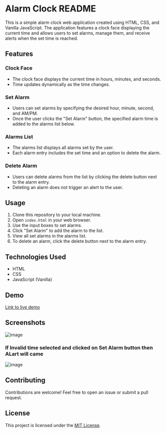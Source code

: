 # Alarm Clock README

This is a simple alarm clock web application created using HTML, CSS, and Vanilla JavaScript. The application features a clock face displaying the current time and allows users to set alarms, manage them, and receive alerts when the set time is reached.

## Features

### Clock Face
- The clock face displays the current time in hours, minutes, and seconds.
- Time updates dynamically as the time changes.

### Set Alarm
- Users can set alarms by specifying the desired hour, minute, second, and AM/PM.
- Once the user clicks the "Set Alarm" button, the specified alarm time is added to the alarms list below.

### Alarms List
- The alarms list displays all alarms set by the user.
- Each alarm entry includes the set time and an option to delete the alarm.

### Delete Alarm
- Users can delete alarms from the list by clicking the delete button next to the alarm entry.
- Deleting an alarm does not trigger an alert to the user.

## Usage

1. Clone this repository to your local machine.
2. Open `index.html` in your web browser.
3. Use the input boxes to set alarms.
4. Click "Set Alarm" to add the alarm to the list.
5. View all set alarms in the alarms list.
6. To delete an alarm, click the delete button next to the alarm entry.

## Technologies Used

- HTML
- CSS
- JavaScript (Vanilla)

## Demo

[Link to live demo](#) 

## Screenshots

![image](https://github.com/allaboutraj/Alarm_clock/assets/49842899/58df0b07-8f14-4050-8044-5849bdf8908b)

### If Invalid time selected and clicked on Set Alarm button then ALart will came
![image](https://github.com/allaboutraj/Alarm_clock/assets/49842899/984e5fff-6c4d-4e7b-b2b7-b4cdbc6afe18)



## Contributing

Contributions are welcome! Feel free to open an issue or submit a pull request.

## License

This project is licensed under the [MIT License](LICENSE).
